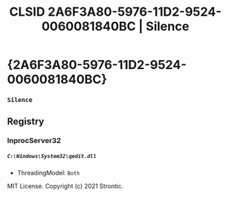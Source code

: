 ﻿---
title: "CLSID 2A6F3A80-5976-11D2-9524-0060081840BC | Silence"
excerpt: What is COM-Object CLSID 2A6F3A80-5976-11D2-9524-0060081840BC?
---

# {2A6F3A80-5976-11D2-9524-0060081840BC}

### `Silence`

## Registry


### InprocServer32

##### `C:\Windows\System32\qedit.dll`
* ThreadingModel: `Both`

MIT License. Copyright (c) 2021 Strontic.


